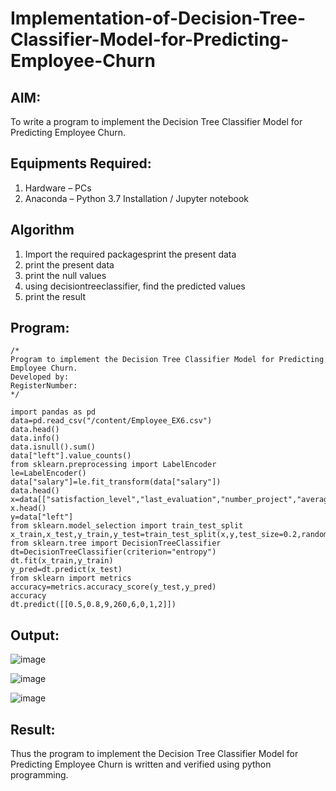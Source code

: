 # Implementation-of-Decision-Tree-Classifier-Model-for-Predicting-Employee-Churn

## AIM:
To write a program to implement the Decision Tree Classifier Model for Predicting Employee Churn.

## Equipments Required:
1. Hardware – PCs
2. Anaconda – Python 3.7 Installation / Jupyter notebook

## Algorithm
1. Import the required packagesprint the present data
2. print the present data
3. print the null values
4. using decisiontreeclassifier, find the predicted values
5. print the result

## Program:
```
/*
Program to implement the Decision Tree Classifier Model for Predicting Employee Churn.
Developed by: 
RegisterNumber:  
*/
```
```
import pandas as pd
data=pd.read_csv("/content/Employee_EX6.csv")
data.head()
data.info()
data.isnull().sum()
data["left"].value_counts()
from sklearn.preprocessing import LabelEncoder
le=LabelEncoder()
data["salary"]=le.fit_transform(data["salary"])
data.head()
x=data[["satisfaction_level","last_evaluation","number_project","average_montly_hours","time_spend_company","Work_accident","promotion_last_5years","salary"]]
x.head()
y=data["left"]
from sklearn.model_selection import train_test_split
x_train,x_test,y_train,y_test=train_test_split(x,y,test_size=0.2,random_state=100)
from sklearn.tree import DecisionTreeClassifier
dt=DecisionTreeClassifier(criterion="entropy")
dt.fit(x_train,y_train)
y_pred=dt.predict(x_test)
from sklearn import metrics
accuracy=metrics.accuracy_score(y_test,y_pred)
accuracy
dt.predict([[0.5,0.8,9,260,6,0,1,2]])
```

## Output:
![image](https://github.com/AtchayaSundaramoorthy/Implementation-of-Decision-Tree-Classifier-Model-for-Predicting-Employee-Churn/assets/119393516/53611d16-6446-4710-9231-b1a5653eef1f)

![image](https://github.com/AtchayaSundaramoorthy/Implementation-of-Decision-Tree-Classifier-Model-for-Predicting-Employee-Churn/assets/119393516/a8131f83-0152-4df1-bfe0-dcd3e24c2a94)

![image](https://github.com/AtchayaSundaramoorthy/Implementation-of-Decision-Tree-Classifier-Model-for-Predicting-Employee-Churn/assets/119393516/d29a789e-8d05-465e-bcef-bea718bda013)

## Result:
Thus the program to implement the  Decision Tree Classifier Model for Predicting Employee Churn is written and verified using python programming.
